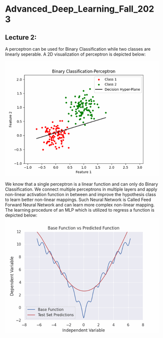 # Advanced_Deep_Learning_Fall_2023
## Lecture 2:
A perceptron can be used for Binary Classification while two classes are linearly seperable. A 2D visualization of perceptron is depicted below:

![Alt Text](https://github.com/Ardawanism/Advanced_Deep_Learning_Fall_2023/blob/master/Asset/pix/perceptron.gif)

We know that a single perceptron is a linear function and can only do Binary Classification. We connect multiple perceptrons in multiple layers and apply non-linear activation function in between and improve the hypothesis class to learn better non-linear mappings. Such Neural Network is Called Feed Forward Neural Network and can learn more complex non-linear mapping. The learning procedure of an MLP which is utilized to regress a function is depicted below:
![Alt Text](https://github.com/Ardawanism/Advanced_Deep_Learning_Fall_2023/blob/master/Asset/pix/regression.gif)
